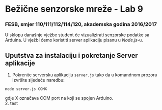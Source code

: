 # Bežične senzorske mreže - Lab 9

### FESB, smjer 110/111/112/114/120, akademska godina 2016/2017

U sklopu današnje vježbe student će vizualizirati senzorske podatke sa Arduina. U vježbi ćemo koristiti server aplikaciju pisanu u *Node.js*-u.

## Uputstva za instalaciju i pokretanje Server aplikacije

1. Pokrenite serversku aplikaciju ```server.js``` tako da u komandnom prozoru izvršite sljedeću naredbu:
  ```
  node server.js COMX
  ```
  gdje X označava COM port na koji se spojen Arduino.  
2. test
